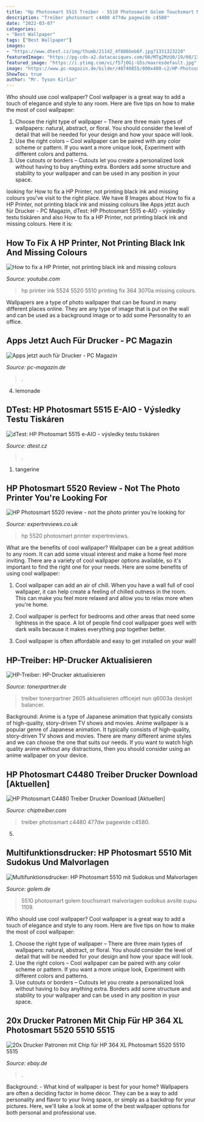 ```yaml
---
title: "Hp Photosmart 5515 Treiber - 5510 Photosmart Golem Touchsmart Malvorlagen Sudokus Avsite ευρω 1109"
description: "Treiber photosmart c4480 477dw pagewide c4580"
date: "2022-03-07"
categories:
- "Best Wallpaper"
tags: ["Best Wallpaper"]
images:
- "https://www.dtest.cz/img/thumb/21142_4f886beb6f.jpg?1331323220"
featuredImage: "https://pg-cdn-a2.datacaciques.com/00/MTg2MzU0/19/08/13/5r8k2h7p67u8p0u9/ecf48f82921bec67.jpg"
featured_image: "https://i.ytimg.com/vi/f57jOGj-G5s/maxresdefault.jpg"
image: "https://www.pc-magazin.de/bilder/48740855/800x480-c2/HP-Photosmart-5510.jpg"
ShowToc: true
author: "Mr. Tyson Kirlin"
---
```



Who should use cool wallpaper?
Cool wallpaper is a great way to add a touch of elegance and style to any room. Here are five tips on how to make the most of cool wallpaper: 
1) Choose the right type of wallpaper – There are three main types of wallpapers: natural, abstract, or floral. You should consider the level of detail that will be needed for your design and how your space will look. 
2) Use the right colors – Cool wallpaper can be paired with any color scheme or pattern. If you want a more unique look, Experiment with different colors and patterns. 
3) Use cutouts or borders – Cutouts let you create a personalized look without having to buy anything extra. Borders add some structure and stability to your wallpaper and can be used in any position in your space.

	

		
looking for How to fix a HP Printer, not printing black ink and missing colours you've visit to the right place. We have 8 Images about How to fix a HP Printer, not printing black ink and missing colours like Apps jetzt auch für Drucker - PC Magazin, dTest: HP Photosmart 5515 e-AIO - výsledky testu tiskáren and also How to fix a HP Printer, not printing black ink and missing colours. Here it is:
		
    
## How To Fix A HP Printer, Not Printing Black Ink And Missing Colours

<img loading=lazy src="https://i.ytimg.com/vi/f57jOGj-G5s/maxresdefault.jpg" onerror="this.onerror=null;this.src='https://tse3.mm.bing.net/th?id=OIP.pbnNt1fxF3Yy2s_P79dtYQHaEK&amp;pid=15.1';" alt="How to fix a HP Printer, not printing black ink and missing colours">

_Source: youtube.com_

>hp printer ink 5524 5520 5510 printing fix 364 3070a missing colours. 

	



Wallpapers are a type of photo wallpaper that can be found in many different places online. They are any type of image that is put on the wall and can be used as a background image or to add some Personality to an office.

    
## Apps Jetzt Auch Für Drucker - PC Magazin

<img loading=lazy src="https://www.pc-magazin.de/bilder/48740855/800x480-c2/HP-Photosmart-5510.jpg" onerror="this.onerror=null;this.src='https://tse1.mm.bing.net/th?id=OIP.jqeVUk0lG19jpH2W707oqQHaEc&amp;pid=15.1';" alt="Apps jetzt auch für Drucker - PC Magazin">

_Source: pc-magazin.de_

>. 

	

4. lemonade 

    
## DTest: HP Photosmart 5515 E-AIO - Výsledky Testu Tiskáren

<img loading=lazy src="https://www.dtest.cz/img/thumb/21142_4f886beb6f.jpg?1331323220" onerror="this.onerror=null;this.src='https://tse1.mm.bing.net/th?id=OIP.mtHl9wRzGCVzSu2tlj90qwHaGo&amp;pid=15.1';" alt="dTest: HP Photosmart 5515 e-AIO - výsledky testu tiskáren">

_Source: dtest.cz_

>. 

	

1. tangerine 

    
## HP Photosmart 5520 Review - Not The Photo Printer You&#039;re Looking For

<img loading=lazy src="https://cdn2.expertreviews.co.uk/sites/expertreviews/files/styles/er_main_wide/public/images/dir_393/er_photo_196777.jpg?itok=qHHyu1a3" onerror="this.onerror=null;this.src='https://tse2.mm.bing.net/th?id=OIP.alfCbYWUB2xTRFrdMw_GVgHaEK&amp;pid=15.1';" alt="HP Photosmart 5520 review - not the photo printer you&#039;re looking for">

_Source: expertreviews.co.uk_

>hp 5520 photosmart printer expertreviews. 

	

What are the benefits of cool wallpaper?
Wallpaper can be a great addition to any room. It can add some visual interest and make a home feel more inviting. There are a variety of cool wallpaper options available, so it's important to find the right one for your needs. Here are some benefits of using cool wallpaper: 
1. Cool wallpaper can add an air of chill. When you have a wall full of cool wallpaper, it can help create a feeling of chilled outness in the room. This can make you feel more relaxed and allow you to relax more when you're home. 

2. Cool wallpaper is perfect for bedrooms and other areas that need some lightness in the space. A lot of people find cool wallpaper goes well with dark walls because it makes everything pop together better. 

3. Cool wallpaper is often affordable and easy to get installed on your wall!

    
## HP-Treiber: HP-Drucker Aktualisieren

<img loading=lazy src="https://www.tonerpartner.de/out/media/image/HP-Treiber-Schritt-1.png" onerror="this.onerror=null;this.src='https://tse1.mm.bing.net/th?id=OIP.qV0-eMw0varul2qbtjiNUwHaFx&amp;pid=15.1';" alt="HP-Treiber: HP-Drucker aktualisieren">

_Source: tonerpartner.de_

>treiber tonerpartner 2605 aktualisieren officejet nun q6003a deskjet balancer. 

	

Background: Anime is a type of Japanese animation that typically consists of high-quality, story-driven TV shows and movies.
Anime wallpaper is a popular genre of Japanese animation. It typically consists of high-quality, story-driven TV shows and movies. There are many different anime styles and we can choose the one that suits our needs. If you want to watch high quality anime without any distractions, then you should consider using an anime wallpaper on your device.

    
## HP Photosmart C4480 Treiber Drucker Download [Aktuellen]

<img loading=lazy src="http://www.chiptreiber.com/wp-content/uploads/2020/03/HP-Photosmart-C4480-Treiber-Drucker-Download-e1587470024840.png" onerror="this.onerror=null;this.src='https://tse2.mm.bing.net/th?id=OIP.JFPyvm6eAtTKGAtu4T7xnAAAAA&amp;pid=15.1';" alt="HP Photosmart C4480 Treiber Drucker Download [Aktuellen]">

_Source: chiptreiber.com_

>treiber photosmart c4480 477dw pagewide c4580. 

	

5.

    
## Multifunktionsdrucker: HP Photosmart 5510 Mit Sudokus Und Malvorlagen

<img loading=lazy src="http://scr3.golem.de/screenshots/1109/HP-Photosmart-5510/thumb620/Closeup-w_MBP2.png" onerror="this.onerror=null;this.src='https://tse3.mm.bing.net/th?id=OIP.c4PN6Ar31-g5Q1UZNqNUcAHaEu&amp;pid=15.1';" alt="Multifunktionsdrucker: HP Photosmart 5510 mit Sudokus und Malvorlagen">

_Source: golem.de_

>5510 photosmart golem touchsmart malvorlagen sudokus avsite ευρω 1109. 

	

Who should use cool wallpaper?
Cool wallpaper is a great way to add a touch of elegance and style to any room. Here are five tips on how to make the most of cool wallpaper: 
1) Choose the right type of wallpaper – There are three main types of wallpapers: natural, abstract, or floral. You should consider the level of detail that will be needed for your design and how your space will look. 
2) Use the right colors – Cool wallpaper can be paired with any color scheme or pattern. If you want a more unique look, Experiment with different colors and patterns. 
3) Use cutouts or borders – Cutouts let you create a personalized look without having to buy anything extra. Borders add some structure and stability to your wallpaper and can be used in any position in your space.

    
## 20x Drucker Patronen Mit Chip Für HP 364 XL Photosmart 5520 5510 5515

<img loading=lazy src="https://pg-cdn-a2.datacaciques.com/00/MTg2MzU0/19/08/13/5r8k2h7p67u8p0u9/ecf48f82921bec67.jpg" onerror="this.onerror=null;this.src='https://tse2.mm.bing.net/th?id=OIP.hdrBkZkhdb5VI-g-iMxRzgHaHa&amp;pid=15.1';" alt="20x Drucker Patronen mit Chip für HP 364 XL Photosmart 5520 5510 5515">

_Source: ebay.de_

>. 

	

Background: - What kind of wallpaper is best for your home?
Wallpapers are often a deciding factor in home décor. They can be a way to add personality and flavor to your living space, or simply as a backdrop for your pictures. Here, we'll take a look at some of the best wallpaper options for both personal and professional use.

